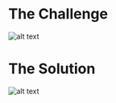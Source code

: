 <h1>The Challenge</h1>

![alt text](https://github.com/itismuzak/picoCTF-2022-writeups/blob/main/basic-mod1/FT7SysGXEAMJMsF.jpg)
<h1>The Solution</h1>

![alt text](https://github.com/itismuzak/picoCTF-2022-writeups/blob/main/basic-mod1/FT7SzCZWUAI-saV.jpg)
